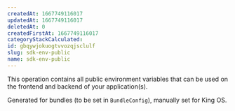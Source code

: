```yaml
---
createdAt: 1667749116017
updatedAt: 1667749116017
deletedAt: 0
createdFirstAt: 1667749116017
categoryStackCalculated: 
id: gbqywjokuogtvvozqjsclulf
slug: sdk-env-public
name: sdk-env-public
---
```


This operation contains all public environment variables that can be used on the frontend and backend of your application(s).

Generated for bundles (to be set in `BundleConfig`), manually set for King OS.
